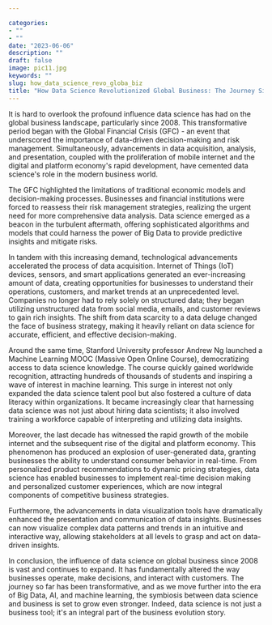 ```yaml
---

categories:
- ""
- ""
date: "2023-06-06"
description: ""
draft: false
image: pic11.jpg
keywords: ""
slug: how_data_science_revo_globa_biz
title: "How Data Science Revolutionized Global Business: The Journey Since 2008"
---
```




It is hard to overlook the profound influence data science has had on the global business landscape, particularly since 2008. This transformative period began with the Global Financial Crisis (GFC) - an event that underscored the importance of data-driven decision-making and risk management. Simultaneously, advancements in data acquisition, analysis, and presentation, coupled with the proliferation of mobile internet and the digital and platform economy's rapid development, have cemented data science's role in the modern business world.

The GFC highlighted the limitations of traditional economic models and decision-making processes. Businesses and financial institutions were forced to reassess their risk management strategies, realizing the urgent need for more comprehensive data analysis. Data science emerged as a beacon in the turbulent aftermath, offering sophisticated algorithms and models that could harness the power of Big Data to provide predictive insights and mitigate risks.

In tandem with this increasing demand, technological advancements accelerated the process of data acquisition. Internet of Things (IoT) devices, sensors, and smart applications generated an ever-increasing amount of data, creating opportunities for businesses to understand their operations, customers, and market trends at an unprecedented level. Companies no longer had to rely solely on structured data; they began utilizing unstructured data from social media, emails, and customer reviews to gain rich insights. The shift from data scarcity to a data deluge changed the face of business strategy, making it heavily reliant on data science for accurate, efficient, and effective decision-making.

Around the same time, Stanford University professor Andrew Ng launched a Machine Learning MOOC (Massive Open Online Course), democratizing access to data science knowledge. The course quickly gained worldwide recognition, attracting hundreds of thousands of students and inspiring a wave of interest in machine learning. This surge in interest not only expanded the data science talent pool but also fostered a culture of data literacy within organizations. It became increasingly clear that harnessing data science was not just about hiring data scientists; it also involved training a workforce capable of interpreting and utilizing data insights.

Moreover, the last decade has witnessed the rapid growth of the mobile internet and the subsequent rise of the digital and platform economy. This phenomenon has produced an explosion of user-generated data, granting businesses the ability to understand consumer behavior in real-time. From personalized product recommendations to dynamic pricing strategies, data science has enabled businesses to implement real-time decision making and personalized customer experiences, which are now integral components of competitive business strategies.

Furthermore, the advancements in data visualization tools have dramatically enhanced the presentation and communication of data insights. Businesses can now visualize complex data patterns and trends in an intuitive and interactive way, allowing stakeholders at all levels to grasp and act on data-driven insights.

In conclusion, the influence of data science on global business since 2008 is vast and continues to expand. It has fundamentally altered the way businesses operate, make decisions, and interact with customers. The journey so far has been transformative, and as we move further into the era of Big Data, AI, and machine learning, the symbiosis between data science and business is set to grow even stronger. Indeed, data science is not just a business tool; it's an integral part of the business evolution story.
